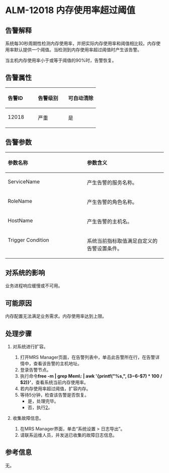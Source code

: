 # ALM-12018 内存使用率超过阈值<a name="ZH-CN_TOPIC_0093195031"></a>

## 告警解释<a name="zh-cn_topic_0035498392_section29104691105752"></a>

系统每30秒周期性检测内存使用率，并把实际内存使用率和阈值相比较。内存使用率默认提供一个阈值。当检测到内存使用率超过阈值时产生该告警。

当主机内存使用率小于或等于阈值的90%时，告警恢复。

## 告警属性<a name="zh-cn_topic_0035498392_section40132067105759"></a>

<a name="zh-cn_topic_0035498392_table62445037105735"></a>
<table><thead align="left"><tr id="zh-cn_topic_0035498392_row50239761105735"><th class="cellrowborder" valign="top" width="33.33333333333333%" id="mcps1.1.4.1.1"><p id="zh-cn_topic_0035498392_p42888830105735"><a name="zh-cn_topic_0035498392_p42888830105735"></a><a name="zh-cn_topic_0035498392_p42888830105735"></a><strong id="zh-cn_topic_0035498392_b50455152105735"><a name="zh-cn_topic_0035498392_b50455152105735"></a><a name="zh-cn_topic_0035498392_b50455152105735"></a>告警ID</strong></p>
</th>
<th class="cellrowborder" valign="top" width="33.33333333333333%" id="mcps1.1.4.1.2"><p id="zh-cn_topic_0035498392_p60335505105735"><a name="zh-cn_topic_0035498392_p60335505105735"></a><a name="zh-cn_topic_0035498392_p60335505105735"></a><strong id="zh-cn_topic_0035498392_b6148633105735"><a name="zh-cn_topic_0035498392_b6148633105735"></a><a name="zh-cn_topic_0035498392_b6148633105735"></a>告警级别</strong></p>
</th>
<th class="cellrowborder" valign="top" width="33.33333333333333%" id="mcps1.1.4.1.3"><p id="zh-cn_topic_0035498392_p28277271105735"><a name="zh-cn_topic_0035498392_p28277271105735"></a><a name="zh-cn_topic_0035498392_p28277271105735"></a><strong id="zh-cn_topic_0035498392_b53168855105735"><a name="zh-cn_topic_0035498392_b53168855105735"></a><a name="zh-cn_topic_0035498392_b53168855105735"></a>可自动清除</strong></p>
</th>
</tr>
</thead>
<tbody><tr id="zh-cn_topic_0035498392_row8757654105735"><td class="cellrowborder" valign="top" width="33.33333333333333%" headers="mcps1.1.4.1.1 "><p id="zh-cn_topic_0035498392_p38281406105735"><a name="zh-cn_topic_0035498392_p38281406105735"></a><a name="zh-cn_topic_0035498392_p38281406105735"></a>12018</p>
</td>
<td class="cellrowborder" valign="top" width="33.33333333333333%" headers="mcps1.1.4.1.2 "><p id="zh-cn_topic_0035498392_p13786166105735"><a name="zh-cn_topic_0035498392_p13786166105735"></a><a name="zh-cn_topic_0035498392_p13786166105735"></a>严重</p>
</td>
<td class="cellrowborder" valign="top" width="33.33333333333333%" headers="mcps1.1.4.1.3 "><p id="zh-cn_topic_0035498392_p42937638105735"><a name="zh-cn_topic_0035498392_p42937638105735"></a><a name="zh-cn_topic_0035498392_p42937638105735"></a>是</p>
</td>
</tr>
</tbody>
</table>

## 告警参数<a name="zh-cn_topic_0035498392_section4770107710588"></a>

<a name="zh-cn_topic_0035498392_table28807923105735"></a>
<table><thead align="left"><tr id="zh-cn_topic_0035498392_row3599421105735"><th class="cellrowborder" valign="top" width="50%" id="mcps1.1.3.1.1"><p id="zh-cn_topic_0035498392_p23117664105735"><a name="zh-cn_topic_0035498392_p23117664105735"></a><a name="zh-cn_topic_0035498392_p23117664105735"></a><strong id="zh-cn_topic_0035498392_b6732385105735"><a name="zh-cn_topic_0035498392_b6732385105735"></a><a name="zh-cn_topic_0035498392_b6732385105735"></a>参数名称</strong></p>
</th>
<th class="cellrowborder" valign="top" width="50%" id="mcps1.1.3.1.2"><p id="zh-cn_topic_0035498392_p8452295105735"><a name="zh-cn_topic_0035498392_p8452295105735"></a><a name="zh-cn_topic_0035498392_p8452295105735"></a><strong id="zh-cn_topic_0035498392_b8961799105735"><a name="zh-cn_topic_0035498392_b8961799105735"></a><a name="zh-cn_topic_0035498392_b8961799105735"></a>参数含义</strong></p>
</th>
</tr>
</thead>
<tbody><tr id="zh-cn_topic_0035498392_row13547331105735"><td class="cellrowborder" valign="top" width="50%" headers="mcps1.1.3.1.1 "><p id="zh-cn_topic_0035498392_p23591994105735"><a name="zh-cn_topic_0035498392_p23591994105735"></a><a name="zh-cn_topic_0035498392_p23591994105735"></a>ServiceName</p>
</td>
<td class="cellrowborder" valign="top" width="50%" headers="mcps1.1.3.1.2 "><p id="zh-cn_topic_0035498392_p31903382105735"><a name="zh-cn_topic_0035498392_p31903382105735"></a><a name="zh-cn_topic_0035498392_p31903382105735"></a>产生告警的服务名称。</p>
</td>
</tr>
<tr id="zh-cn_topic_0035498392_row18694990105735"><td class="cellrowborder" valign="top" width="50%" headers="mcps1.1.3.1.1 "><p id="zh-cn_topic_0035498392_p37899196105735"><a name="zh-cn_topic_0035498392_p37899196105735"></a><a name="zh-cn_topic_0035498392_p37899196105735"></a>RoleName</p>
</td>
<td class="cellrowborder" valign="top" width="50%" headers="mcps1.1.3.1.2 "><p id="zh-cn_topic_0035498392_p49936002105735"><a name="zh-cn_topic_0035498392_p49936002105735"></a><a name="zh-cn_topic_0035498392_p49936002105735"></a>产生告警的角色名称。</p>
</td>
</tr>
<tr id="zh-cn_topic_0035498392_row46770838105735"><td class="cellrowborder" valign="top" width="50%" headers="mcps1.1.3.1.1 "><p id="zh-cn_topic_0035498392_p30341524105735"><a name="zh-cn_topic_0035498392_p30341524105735"></a><a name="zh-cn_topic_0035498392_p30341524105735"></a>HostName</p>
</td>
<td class="cellrowborder" valign="top" width="50%" headers="mcps1.1.3.1.2 "><p id="zh-cn_topic_0035498392_p41744383105735"><a name="zh-cn_topic_0035498392_p41744383105735"></a><a name="zh-cn_topic_0035498392_p41744383105735"></a>产生告警的主机名。</p>
</td>
</tr>
<tr id="zh-cn_topic_0035498392_row40155128105735"><td class="cellrowborder" valign="top" width="50%" headers="mcps1.1.3.1.1 "><p id="zh-cn_topic_0035498392_p31339953105735"><a name="zh-cn_topic_0035498392_p31339953105735"></a><a name="zh-cn_topic_0035498392_p31339953105735"></a>Trigger Condition</p>
</td>
<td class="cellrowborder" valign="top" width="50%" headers="mcps1.1.3.1.2 "><p id="zh-cn_topic_0035498392_p55508234105735"><a name="zh-cn_topic_0035498392_p55508234105735"></a><a name="zh-cn_topic_0035498392_p55508234105735"></a>系统当前指标取值满足自定义的告警设置条件。</p>
</td>
</tr>
</tbody>
</table>

## 对系统的影响<a name="zh-cn_topic_0035498392_section5366954105820"></a>

业务进程响应缓慢或不可用。

## 可能原因<a name="zh-cn_topic_0035498392_section43113673105831"></a>

内存配置无法满足业务需求。内存使用率达到上限。

## 处理步骤<a name="zh-cn_topic_0035498392_section40700895105840"></a>

1.  对系统进行扩容。
    1.  打开MRS Manager页面，在告警列表中，单击此告警所在行，在告警详情中，查看该告警的主机地址。
    2.  登录告警节点。
    3.  执行命令**free -m | grep Mem\\: | awk '\{printf\("%s,", \($3-$6-$7\) \* 100 / $2\)\}'**，查看系统当前内存使用率。
    4.  若内存使用率超过阈值，扩容内存。
    5.  等待5分钟，检查该告警是否恢复。
        -   是，处理完毕。
        -   否，执行[2](#zh-cn_topic_0035498392_li14723104143813)。


2.  <a name="zh-cn_topic_0035498392_li14723104143813"></a>收集故障信息。
    1.  在MRS Manager界面，单击“系统设置 \> 日志导出”。
    2.  请联系运维人员，并发送已收集的故障日志信息。


## **参考信息**<a name="zh-cn_topic_0035498392_section13081136172452"></a>

无。

